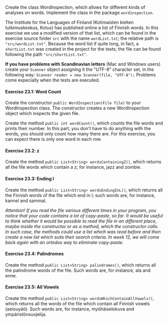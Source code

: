 Create the class WordInspection, which allows for different kinds of analyses on words. Implement the class in the package `wordinspection`.

The Institute for the Languages of Finland (Kotimaisten kielten tutkimuskeskus, Kotus) has published online a list of Finnish words. In this exercise we use a modified version of that list, which can be found in the exercise source folder `src` with the name `wordList.txt`; the relative path is `"src/wordList.txt"`. Because the word list if quite long, in fact, a `shortList.txt` was created in the project for the tests; the file can be found following the path `"src/shortList.txt"`.

**If you have problems with Scandinavian letters**  (Mac and Windows users) create your `Scanner` object assigning it the "UTF-8" character set, in the following way: `Scanner reader = new Scanner(file, "UTF-8");` Problems come expecially when the tests are executed.

#### Exercise 23.1: Word Count

Create the constructor `public WordInspection(File file)` to your WordInspection class. The constructor creates a new WordInspection object which inspects the given file.

Create the method `public int wordCount()`, which counts the file words and prints their number. In this part, you don't have to do anything with the words, you should only count how many there are. For this exercise, you can expect there is only one word in each row.

#### Exercise 23.2: z

Create the method `public List<String> wordsContainingZ()`, which returns all the file words which contain a z; for instance, jazz and zombie.

#### Exercise 23.3: Ending l

Create the method `public List<String> wordsEndingInL()`, which returns all the Finnish words of the file which end in l; such words are, for instance, kannel and sammal.

_Attention! If you read the file various different times in your program, you notice that your code contains a lot of copy-paste, so far. It would be useful to think whether it would be possible to read the file in an different place, maybe inside the constructor or as a method, which the constructor calls. In such case, the methods could use a list which was read before and then create a new list which suits their search criteria. In week 12, we will come back again with an ortodox way to eliminate copy-paste._

#### Exercise 23.4: Palindromes

Create the method `public List<String> palindromes()`, which returns all the palindrome words of the file. Such words are, for instance, ala and enne.

#### Exercise 23.5: All Vowels

Create the method `public List<String> wordsWhichContainAllVowels()`, which returns all the words of the file which contain all Finnish vowels (aeiouyäö). Such words are, for instance, myöhäiselokuva and ympäristönsuojelija.
